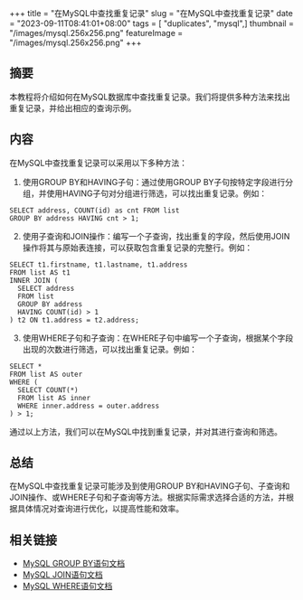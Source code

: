 +++
title = "在MySQL中查找重复记录"
slug = "在MySQL中查找重复记录"
date = "2023-09-11T08:41:01+08:00"
tags = [ "duplicates", "mysql",]
thumbnail = "/images/mysql.256x256.png"
featureImage = "/images/mysql.256x256.png"
+++


## 摘要
本教程将介绍如何在MySQL数据库中查找重复记录。我们将提供多种方法来找出重复记录，并给出相应的查询示例。

## 内容
在MySQL中查找重复记录可以采用以下多种方法：

1. 使用GROUP BY和HAVING子句：通过使用GROUP BY子句按特定字段进行分组，并使用HAVING子句对分组进行筛选，可以找出重复记录。例如：
```mysql
SELECT address, COUNT(id) as cnt FROM list
GROUP BY address HAVING cnt > 1;
```

2. 使用子查询和JOIN操作：编写一个子查询，找出重复的字段，然后使用JOIN操作将其与原始表连接，可以获取包含重复记录的完整行。例如：
```mysql
SELECT t1.firstname, t1.lastname, t1.address 
FROM list AS t1
INNER JOIN (
  SELECT address
  FROM list
  GROUP BY address
  HAVING COUNT(id) > 1
) t2 ON t1.address = t2.address;
```

3. 使用WHERE子句和子查询：在WHERE子句中编写一个子查询，根据某个字段出现的次数进行筛选，可以找出重复记录。例如：
```mysql
SELECT *
FROM list AS outer
WHERE (
  SELECT COUNT(*)
  FROM list AS inner
  WHERE inner.address = outer.address
) > 1;
```

通过以上方法，我们可以在MySQL中找到重复记录，并对其进行查询和筛选。

## 总结
在MySQL中查找重复记录可能涉及到使用GROUP BY和HAVING子句、子查询和JOIN操作、或WHERE子句和子查询等方法。根据实际需求选择合适的方法，并根据具体情况对查询进行优化，以提高性能和效率。

## 相关链接
- [MySQL GROUP BY语句文档](https://dev.mysql.com/doc/refman/8.0/en/group-by-modifiers.html)
- [MySQL JOIN语句文档](https://dev.mysql.com/doc/refman/8.0/en/join.html)
- [MySQL WHERE语句文档](https://dev.mysql.com/doc/refman/8.0/en/where-optimization.html)


